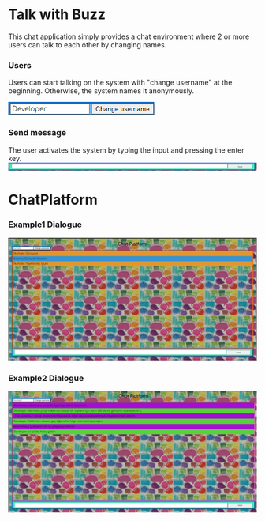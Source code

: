 # Talk with Buzz

This chat application simply provides a chat environment where 2 or more users can talk to each other by changing names.

### Users
Users can start talking on the system with "change username" at the beginning. Otherwise, the system names it anonymously.

![image info](username_change.png)

### Send message
The user activates the system by typing the input and pressing the enter key.
![image info](input_part.png)

# ChatPlatform
### Example1 Dialogue

![image info](talk1.png)

### Example2 Dialogue
![image info](talk2.png)




